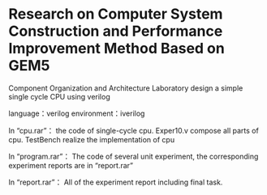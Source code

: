 # Research on Computer System Construction and Performance Improvement Method Based on GEM5
Component Organization and Architecture Laboratory
design a simple single cycle CPU using verilog

language：verilog
environment：iverilog


In “cpu.rar”：
the code of single-cycle cpu. 
Exper10.v compose all parts of cpu. 
TestBench realize the implementation of cpu

In “program.rar”：
The code of several unit experiment, the corresponding experiment reports are in “report.rar”

In “report.rar”：
All of the experiment report including final task.
